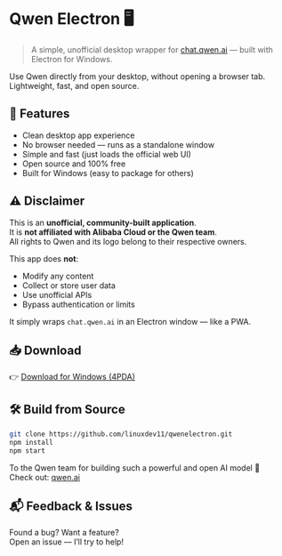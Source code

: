 # Qwen Electron 🖥️

> A simple, unofficial desktop wrapper for [chat.qwen.ai](https://chat.qwen.ai) — built with Electron for Windows.

Use Qwen directly from your desktop, without opening a browser tab. Lightweight, fast, and open source.


## 🚀 Features
- Clean desktop app experience
- No browser needed — runs as a standalone window
- Simple and fast (just loads the official web UI)
- Open source and 100% free
- Built for Windows (easy to package for others)

## ⚠️ Disclaimer
This is an **unofficial, community-built application**.  
It is **not affiliated with Alibaba Cloud or the Qwen team**.  
All rights to Qwen and its logo belong to their respective owners.

This app does **not**:
- Modify any content
- Collect or store user data
- Use unofficial APIs
- Bypass authentication or limits

It simply wraps `chat.qwen.ai` in an Electron window — like a PWA.

## 📥 Download
👉 [Download for Windows (4PDA)](https://4pda.to/forum/index.php?act=attach&id=33658868&dlsess=c3908e4dfc05285cc82f17f066b123b3)

## 🛠️ Build from Source
   ```bash
   git clone https://github.com/linuxdev11/qwenelectron.git
   npm install
   npm start
   ```

To the Qwen team for building such a powerful and open AI model 🙏  
Check out: [qwen.ai](https://qwen.ai)

## 📬 Feedback & Issues
Found a bug? Want a feature?  
Open an issue — I’ll try to help!

